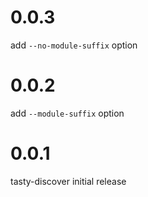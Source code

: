 0.0.3
=====
add `--no-module-suffix` option

0.0.2
=====
add `--module-suffix` option

0.0.1
=====
tasty-discover initial release
